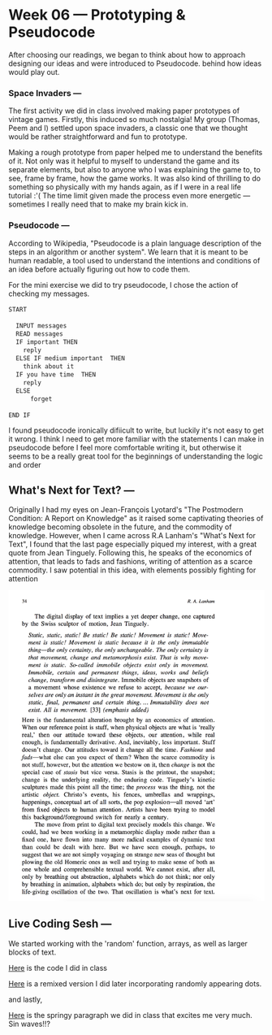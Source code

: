 # Week 06 — Prototyping & Pseudocode

After choosing our readings, we began to think about how to approach designing our ideas and were introduced to Pseudocode.  behind how ideas would play out.

### Space Invaders —

The first activity we did in class involved making paper prototypes of vintage games. Firstly, this induced so much nostalgia! My group (Thomas, Peem and I) settled upon space invaders, a classic one that we thought would be rather straightforward and fun to prototype.

<p align="center"<img src="IMG_20200827_115308.jpg"></p>

Making a rough prototype from paper helped me to understand the benefits of it. Not only was it helpful to myself to understand the game and its separate elements, but also to anyone who I was explaining the game to, to see, frame by frame, how the game works. It was also kind of thrilling to do something so physically with my hands again, as if I were in a real life tutorial :'( The time limit given made the process even more energetic — sometimes I really need that to make my brain kick in.

### Pseudocode —

According to Wikipedia, "Pseudocode is a plain language description of the steps in an algorithm or another system". We learn that it is meant to be human readable, a tool used to understand the intentions and conditions of an idea before actually figuring out how to code them.

For the mini exercise we did to try pseudocode, I chose the action of checking my messages.

```
START

  INPUT messages
  READ messages
  IF important THEN 
    reply
  ELSE IF medium important	THEN 
    think about it
  IF you have time	THEN 
    reply
  ELSE
	  forget

END IF

```

I found pseudocode ironically difiicult to write, but luckily it's not easy to get it wrong. I think I need to get more familiar with the statements I can make in pseudocode before I feel more comfortable writing it, but otherwise it seems to be a really great tool for the beginnings of understanding the logic and order

## What's Next for Text? —

Originally I had my eyes on Jean-François Lyotard's "The Postmodern Condition: A Report on Knowledge" as it raised some captivating theories of knowledge becoming obsolete in the future, and the commodity of knowledge. However, when I came across R.A Lanham's "What's Next for Text", I found that the last page especially piqued my interest, with a great quote from Jean Tinguely. Following this, he speaks of the economics of attention, that leads to fads and fashions, writing of attention as a scarce commodity. I saw potential in this idea, with elements possibly fighting for attention

<p align="center"><img src="Reading.png"></p>


## Live Coding Sesh —

We started working with the 'random' function, arrays, as well as larger blocks of text.

[Here](https://jackieliiu.github.io/CODEWORDS/Week06/ClassCode/RandomLettersErasing) is the code I did in class

[Here](https://jackieliiu.github.io/CODEWORDS/Week06/remixedcode/LettersandDots/) is a remixed version I did later incorporating randomly appearing dots.

and lastly,

[Here](https://jackieliiu.github.io/CODEWORDS/Week06/springparag/springparag/) is the springy paragraph we did in class that excites me very much. Sin waves!!?
